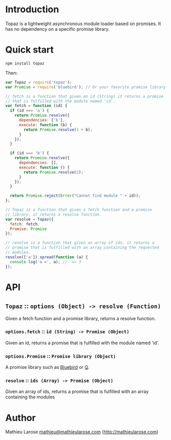 # Introduction

Topaz is a lightweight asynchronous module loader based on promises. It
has no dependency on a specific promise library.


# Quick start

```
npm install topaz
```

Then:

```js
var Topaz = require('topaz');
var Promise = require('bluebird'); // Or your favorite promise library

// fetch is a function that given an id (String) it returns a promise
// that is fulfilled with the module named 'id'.
var fetch = function (id) {
  if (id === 'a') {
    return Promise.resolve({
      dependencies: ['b'],
      execute: function (b) {
        return Promise.resolve(1 + b);
      }
    });
  }

  if (id === 'b') {
    return Promise.resolve({
      dependencies: [],
      execute: function () {
        return Promise.resolve(2);
      }
    });
  }

  return Promise.reject(Error("Cannot find module " + id));
};

// Topaz is a function that given a fetch function and a promise
// library, it returns a resolve function.
var resolve = Topaz({
  fetch: fetch,
  Promise: Promise
});

// resolve is a function that given an array of ids, it returns a
// promise that is fulfilled with an array containing the requested
// modules.
resolve(['a']).spread(function (a) {
  console.log('a =', a); //  => 3
});
```


# API

## `Topaz` :: `options (Object) -> resolve (Function)`

Given a fetch function and a promise library, returns a resolve function.

### `options.fetch` :: `id (String) -> Promise (Object)`

Given an id, returns a promise that is fulfilled with the
module named 'id'.

### `options.Promise` :: `Promise library (Object)`

A promise library such as
[Bluebird](https://github.com/petkaantonov/bluebird) or
[Q](https://github.com/kriskowal/q).

### `resolve` :: `ids (Array) -> Promise (Object)`

Given an array of ids, returns a promise that is fulfilled with an
array containing the modules


# Author

Mathieu Larose <mathieu@mathieularose.com> (http://mathieularose.com)
